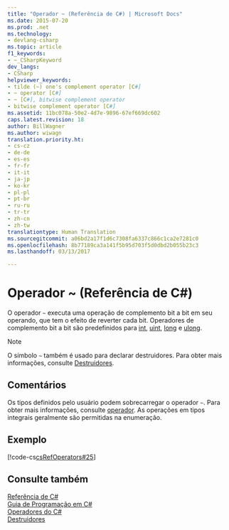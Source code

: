 ```yaml
---
title: "Operador ~ (Referência de C#) | Microsoft Docs"
ms.date: 2015-07-20
ms.prod: .net
ms.technology:
- devlang-csharp
ms.topic: article
f1_keywords:
- ~_CSharpKeyword
dev_langs:
- CSharp
helpviewer_keywords:
- tilde (~) one's complement operator [C#]
- ~ operator [C#]
- ~ [C#], bitwise complement operator
- bitwise complement operator [C#]
ms.assetid: 11bc078a-50e2-4d7e-9896-67ef669dc602
caps.latest.revision: 18
author: BillWagner
ms.author: wiwagn
translation.priority.ht:
- cs-cz
- de-de
- es-es
- fr-fr
- it-it
- ja-jp
- ko-kr
- pl-pl
- pt-br
- ru-ru
- tr-tr
- zh-cn
- zh-tw
translationtype: Human Translation
ms.sourcegitcommit: a06bd2a17f1d6c7308fa6337c866c1ca2e7281c0
ms.openlocfilehash: 8b77189ca3a141f5b95d703f5d0dbd2b055b23c3
ms.lasthandoff: 03/13/2017

---
```

# <a name="-operator-c-reference"></a>Operador ~ (Referência de C#)
O operador `~` executa uma operação de complemento bit a bit em seu operando, que tem o efeito de reverter cada bit. Operadores de complemento bit a bit são predefinidos para [int](../../../csharp/language-reference/keywords/int.md), [uint](../../../csharp/language-reference/keywords/uint.md), [long](../../../csharp/language-reference/keywords/long.md) e [ulong](../../../csharp/language-reference/keywords/ulong.md).  
  
> [!NOTE]
>  O símbolo `~` também é usado para declarar destruidores. Para obter mais informações, consulte [Destruidores](../../../csharp/programming-guide/classes-and-structs/destructors.md).  
  
## <a name="remarks"></a>Comentários  
 Os tipos definidos pelo usuário podem sobrecarregar o operador `~`. Para obter mais informações, consulte [operador](../../../csharp/language-reference/keywords/operator.md). As operações em tipos integrais geralmente são permitidas na enumeração.  
  
## <a name="example"></a>Exemplo  
 [!code-cs[csRefOperators#25](../../../csharp/language-reference/operators/codesnippet/CSharp/bitwise-complement-operator_1.cs)]  
  
## <a name="see-also"></a>Consulte também  
 [Referência de C#](../../../csharp/language-reference/index.md)   
 [Guia de Programação em C#](../../../csharp/programming-guide/index.md)   
 [Operadores do C#](../../../csharp/language-reference/operators/index.md)   
 [Destruidores](../../../csharp/programming-guide/classes-and-structs/destructors.md)

